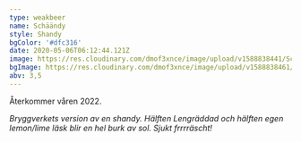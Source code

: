 ```yaml
---
type: weakbeer
name: Schäändy
style: Shandy
bgColor: '#dfc316'
date: 2020-05-06T06:12:44.121Z
image: https://res.cloudinary.com/dmof3xnce/image/upload/v1588838441/Sch%C3%A4%C3%A4ndy_burkbild_eh9fku.png
bgImage: https://res.cloudinary.com/dmof3xnce/image/upload/v1588838461/Sch%C3%A4%C3%A4ndy_bakgrundsbild_ujhxc8.jpg
abv: 3,5
---
```


Återkommer våren 2022.

_Bryggverkets version av en shandy. Hälften Lengräddad och hälften egen lemon/lime läsk blir en hel burk av sol. Sjukt frrrräscht!_
